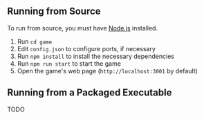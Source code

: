 
## Running from Source

To run from source, you must have [Node.js](https://nodejs.org/en/download) installed.

1. Run `cd game`
2. Edit `config.json` to configure ports, if necessary
3. Run `npm install` to install the necessary dependencies
4. Run `npm run start` to start the game
5. Open the game's web page (`http://localhost:3001` by default)

## Running from a Packaged Executable
TODO
